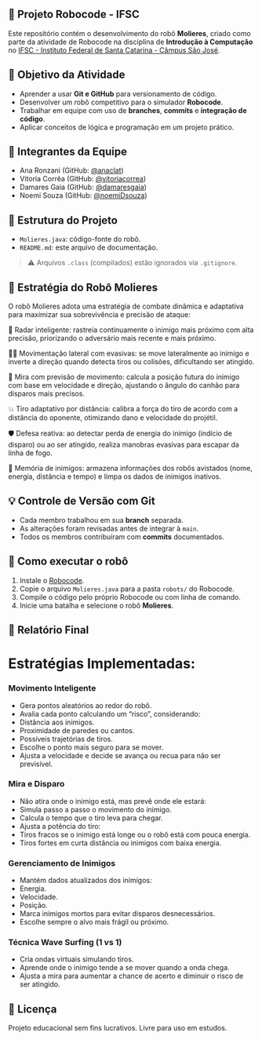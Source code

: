 ## 🤖 Projeto Robocode - IFSC

Este repositório contém o desenvolvimento do robô **Molieres**, criado como parte da atividade de Robocode na disciplina de **Introdução à Computação** no [IFSC - Instituto Federal de Santa Catarina - Câmpus São José](https://www.ifsc.edu.br/web/campus-sao-jose).

## 🎯 Objetivo da Atividade

- Aprender a usar **Git e GitHub** para versionamento de código.
- Desenvolver um robô competitivo para o simulador **Robocode**.
- Trabalhar em equipe com uso de **branches**, **commits** e **integração de código**.
- Aplicar conceitos de lógica e programação em um projeto prático.

## 👥 Integrantes da Equipe

- Ana Ronzani (GitHub: [@anaclat](https://github.com/anaclat))
- Vitoria Corrêa (GitHub: [@vitoriacorrea](https://github.com/vitoriacorrea))
- Damares Gaia (GitHub: [@damaresgaia](https://github.com/damaresgaia))
- Noemi Souza (GitHub: [@noemiDsouza](https://github.com/noemiDsouza))

## 📁 Estrutura do Projeto

- `Molieres.java`: código-fonte do robô.
- `README.md`: este arquivo de documentação.

> ⚠️ Arquivos `.class` (compilados) estão ignorados via `.gitignore`.

## 🧠 Estratégia do Robô Molieres

O robô Molieres adota uma estratégia de combate dinâmica e adaptativa para maximizar sua sobrevivência e precisão de ataque:

🔄 Radar inteligente: rastreia continuamente o inimigo mais próximo com alta precisão, priorizando o adversário mais recente e mais próximo.

🏃‍♂️ Movimentação lateral com evasivas: se move lateralmente ao inimigo e inverte a direção quando detecta tiros ou colisões, dificultando ser atingido.

🎯 Mira com previsão de movimento: calcula a posição futura do inimigo com base em velocidade e direção, ajustando o ângulo do canhão para disparos mais precisos.

💥 Tiro adaptativo por distância: calibra a força do tiro de acordo com a distância do oponente, otimizando dano e velocidade do projétil.

🛡️ Defesa reativa: ao detectar perda de energia do inimigo (indício de disparo) ou ao ser atingido, realiza manobras evasivas para escapar da linha de fogo.

🧠 Memória de inimigos: armazena informações dos robôs avistados (nome, energia, distância e tempo) e limpa os dados de inimigos inativos.

## 💡 Controle de Versão com Git

- Cada membro trabalhou em sua **branch** separada.
- As alterações foram revisadas antes de integrar à `main`.
- Todos os membros contribuíram com **commits** documentados.

## 🚀 Como executar o robô

1. Instale o [Robocode](https://robocode.sourceforge.io/).
2. Copie o arquivo `Molieres.java` para a pasta `robots/` do Robocode.
3. Compile o código pelo próprio Robocode ou com linha de comando.
4. Inicie uma batalha e selecione o robô **Molieres**.

## 📝 Relatório Final

# Estratégias Implementadas:

### Movimento Inteligente
- Gera pontos aleatórios ao redor do robô.
- Avalia cada ponto calculando um “risco”, considerando:
- Distância aos inimigos.
- Proximidade de paredes ou cantos.
- Possíveis trajetórias de tiros.
- Escolhe o ponto mais seguro para se mover.
- Ajusta a velocidade e decide se avança ou recua para não ser previsível.


### Mira e Disparo
- Não atira onde o inimigo está, mas prevê onde ele estará:
- Simula passo a passo o movimento do inimigo.
- Calcula o tempo que o tiro leva para chegar.
- Ajusta a potência do tiro:
- Tiros fracos se o inimigo está longe ou o robô está com pouca energia.
- Tiros fortes em curta distância ou inimigos com baixa energia.


### Gerenciamento de Inimigos
- Mantém dados atualizados dos inimigos:
- Energia.
- Velocidade.
- Posição.
- Marca inimigos mortos para evitar disparos desnecessários.
- Escolhe sempre o alvo mais frágil ou próximo.

### Técnica Wave Surfing (1 vs 1)
- Cria ondas virtuais simulando tiros.
- Aprende onde o inimigo tende a se mover quando a onda chega.
- Ajusta a mira para aumentar a chance de acerto e diminuir o risco de ser atingido.

## 📜 Licença

Projeto educacional sem fins lucrativos. Livre para uso em estudos.
